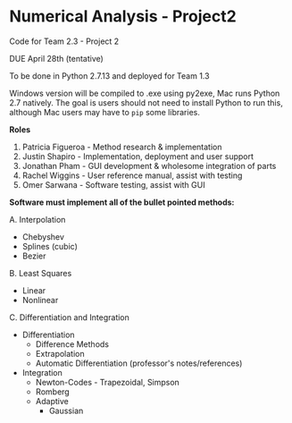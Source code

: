# Numerical Analysis - Project2

Code for Team 2.3 - Project 2

DUE April 28th (tentative)

To be done in Python 2.7.13 and deployed for Team 1.3

Windows version will be compiled to .exe using py2exe, Mac runs Python 2.7 natively. The goal is users should not need to install Python to run this, although Mac users may have to `pip` some libraries.


**Roles**

 1. Patricia Figueroa - Method research & implementation
 2. Justin Shapiro - Implementation, deployment and user support
 3. Jonathan Pham - GUI development & wholesome integration of parts
 4. Rachel Wiggins - User reference manual, assist with testing
 5. Omer Sarwana - Software testing, assist with GUI

**Software must implement all of the bullet pointed methods:**

A. Interpolation

 - Chebyshev
 - Splines (cubic)
 - Bezier

B. Least Squares

 - Linear
 - Nonlinear

C. Differentiation and Integration

 - Differentiation
	 - Difference Methods
	 - Extrapolation
	 - Automatic Differentiation (professor's notes/references)
 - Integration
	 - Newton-Codes - Trapezoidal, Simpson
	 - Romberg
	 - Adaptive
		 - Gaussian
